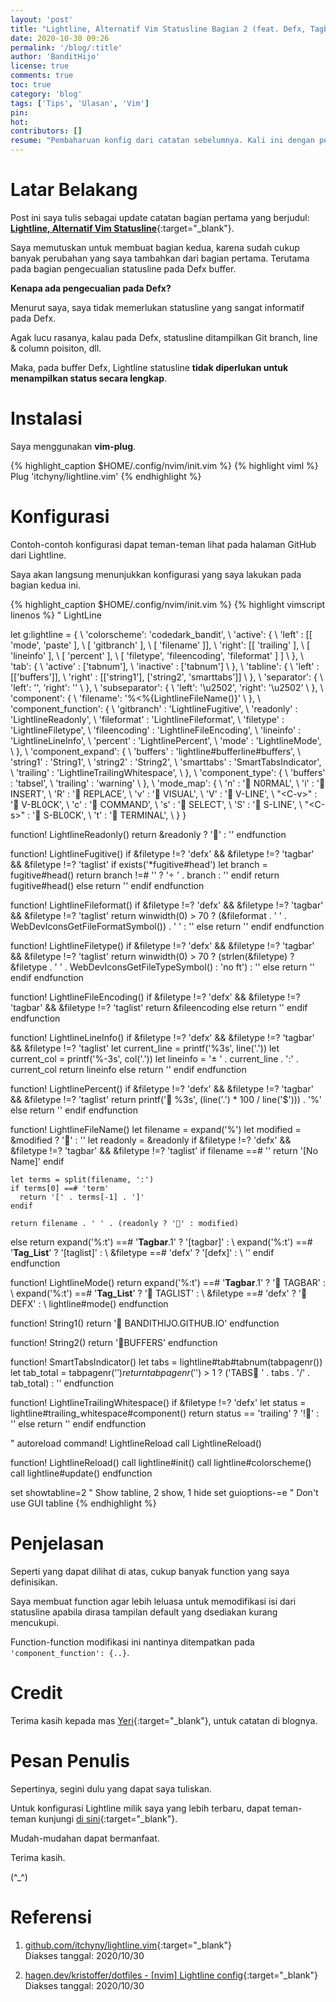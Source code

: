 ```yaml
---
layout: 'post'
title: "Lightline, Alternatif Vim Statusline Bagian 2 (feat. Defx, Tagbar)"
date: 2020-10-30 09:26
permalink: '/blog/:title'
author: 'BanditHijo'
license: true
comments: true
toc: true
category: 'blog'
tags: ['Tips', 'Ulasan', 'Vim']
pin:
hot:
contributors: []
resume: "Pembaharuan konfig dari catatan sebelumnya. Kali ini dengan perubahan beberapa komponen untuk Defx dan juga Tagbar."
---
```


<link rel="stylesheet" href="https://cdn.jsdelivr.net/gh/wernight/powerline-web-fonts@ba4426cb0c0b05eb6cb342c7719776a41e1f2114/PowerlineFonts.css">

# Latar Belakang

Post ini saya tulis sebagai update catatan bagian pertama yang berjudul: <br>
[**Lightline, Alternatif Vim Statusline**](/blog/lightline-alternatif-vim-statusline){:target="_blank"}.

Saya memutuskan untuk membuat bagian kedua, karena sudah cukup banyak perubahan yang saya tambahkan dari bagian pertama. Terutama pada bagian pengecualian statusline pada Defx buffer.

**Kenapa ada pengecualian pada Defx?**

Menurut saya, saya tidak memerlukan statusline yang sangat informatif pada Defx.

Agak lucu rasanya, kalau pada Defx, statusline ditampilkan Git branch, line & column poisiton, dll.

Maka, pada buffer Defx, Lightline statusline **tidak diperlukan untuk menampilkan status secara lengkap**.

# Instalasi

Saya menggunakan **vim-plug**.

{% highlight_caption $HOME/.config/nvim/init.vim %}
{% highlight viml %}
Plug 'itchyny/lightline.vim'
{% endhighlight %}


# Konfigurasi

Contoh-contoh konfigurasi dapat teman-teman lihat pada halaman GitHub dari Lightline.

Saya akan langsung menunjukkan konfigurasi yang saya lakukan pada bagian kedua ini.

{% highlight_caption $HOME/.config/nvim/init.vim %}
{% highlight vimscript linenos %}
" LightLine

let g:lightline = {
\   'colorscheme': 'codedark_bandit',
\   'active': {
\    'left' : [[ 'mode', 'paste' ],
\              [ 'gitbranch' ],
\              [ 'filename' ]],
\    'right': [[ 'trailing' ],
\              [ 'lineinfo' ],
\              [ 'percent' ],
\              [ 'filetype', 'fileencoding', 'fileformat' ] ]
\   },
\   'tab': {
\     'active'   : ['tabnum'],
\     'inactive' : ['tabnum']
\   },
\   'tabline': {
\   'left'  : [['buffers']],
\   'right' : [['string1'], ['string2', 'smarttabs']]
\   },
\   'separator': {
\     'left': '', 'right': ''
\   },
\   'subseparator': {
\   'left': '\u2502', 'right': '\u2502'
\   },
\   'component': {
\     'filename': '%<%{LightlineFileName()}'
\   },
\   'component_function': {
\     'gitbranch'    : 'LightlineFugitive',
\     'readonly'     : 'LightlineReadonly',
\     'fileformat'   : 'LightlineFileformat',
\     'filetype'     : 'LightlineFiletype',
\     'fileencoding' : 'LightlineFileEncoding',
\     'lineinfo'     : 'LightlineLineInfo',
\     'percent'      : 'LightlinePercent',
\     'mode'         : 'LightlineMode',
\   },
\   'component_expand': {
\     'buffers'   : 'lightline#bufferline#buffers',
\     'string1'   : 'String1',
\     'string2'   : 'String2',
\     'smarttabs' : 'SmartTabsIndicator',
\     'trailing'  : 'LightlineTrailingWhitespace',
\   },
\   'component_type': {
\   'buffers'  : 'tabsel',
\   'trailing' : 'warning'
\   },
\   'mode_map': {
\     'n'      : ' N0RMAL',
\     'i'      : ' INSERT',
\     'R'      : ' REPLACE',
\     'v'      : ' VISUAL',
\     'V'      : ' V-LINE',
\     "\<C-v>" : ' V-BL0CK',
\     'c'      : ' COMMAND',
\     's'      : ' SELECT',
\     'S'      : ' S-LINE',
\     "\<C-s>" : ' S-BL0CK',
\     't'      : ' TERMINAL',
\   }
\}

function! LightlineReadonly()
  return &readonly ? '' : ''
endfunction

function! LightlineFugitive()
  if &filetype !=? 'defx' && &filetype !=? 'tagbar' && &filetype !=? 'taglist'
    if exists('*fugitive#head')
      let branch = fugitive#head()
      return branch !=# '' ? ' ' . branch : ''
    endif
    return fugitive#head()
  else
    return ''
  endif
endfunction

function! LightlineFileformat()
  if &filetype !=? 'defx' && &filetype !=? 'tagbar' && &filetype !=? 'taglist'
    return winwidth(0) > 70 ? (&fileformat . ' ' . WebDevIconsGetFileFormatSymbol()) . ' ' : ''
  else
    return ''
  endif
endfunction

function! LightlineFiletype()
  if &filetype !=? 'defx' && &filetype !=? 'tagbar' && &filetype !=? 'taglist'
    return winwidth(0) > 70 ? (strlen(&filetype) ? &filetype . ' ' . WebDevIconsGetFileTypeSymbol() : 'no ft') : ''
  else
    return ''
  endif
endfunction

function! LightlineFileEncoding()
  if &filetype !=? 'defx' && &filetype !=? 'tagbar' && &filetype !=? 'taglist'
    return &fileencoding
  else
    return ''
  endif
endfunction

function! LightlineLineInfo()
  if &filetype !=? 'defx' && &filetype !=? 'tagbar' && &filetype !=? 'taglist'
    let current_line = printf('%3s', line('.'))
    let current_col  = printf('%-3s', col('.'))
    let lineinfo     = ' ' . current_line . ':' . current_col
    return lineinfo
  else
    return ''
  endif
endfunction

function! LightlinePercent()
  if &filetype !=? 'defx' && &filetype !=? 'tagbar' && &filetype !=? 'taglist'
    return printf(' %3s', (line('.') * 100 / line('$'))) . '%'
  else
    return ''
  endif
endfunction

function! LightlineFileName()
  let filename = expand('%')
  let modified = &modified ? '' : ''
  let readonly = &readonly
  if &filetype !=? 'defx' && &filetype !=? 'tagbar' && &filetype !=? 'taglist'
    if filename ==# ''
      return '[No Name]'
    endif

    let terms = split(filename, ':')
    if terms[0] ==# 'term'
      return '[' . terms[-1] . ']'
    endif

    return filename . ' ' . (readonly ? '' : modified)
  else
    return expand('%:t') ==# '__Tagbar__.1' ? '[tagbar]' :
         \ expand('%:t') ==# '__Tag_List__' ? '[taglist]' :
         \ &filetype ==# 'defx' ?  '[defx]' :
         \ ''
  endif
endfunction

function! LightlineMode()
  return expand('%:t') ==# '__Tagbar__.1' ? ' TAGBAR' :
       \ expand('%:t') ==# '__Tag_List__' ? ' TAGLIST' :
       \ &filetype ==# 'defx' ?  ' DEFX' :
       \ lightline#mode()
endfunction

function! String1()
  return ' BANDITHIJO.GITHUB.IO'
endfunction

function! String2()
  return 'BUFFERS'
endfunction

function! SmartTabsIndicator()
  let tabs = lightline#tab#tabnum(tabpagenr())
  let tab_total = tabpagenr('$')
  return tabpagenr('$') > 1 ? ('TABS ' . tabs . '/' . tab_total) : ''
endfunction

function! LightlineTrailingWhitespace()
  if &filetype !=? 'defx'
    let status = lightline#trailing_whitespace#component()
    return status == 'trailing' ? '!' : ''
  else
    return ''
  endif
endfunction

" autoreload
command! LightlineReload call LightlineReload()

function! LightlineReload()
  call lightline#init()
  call lightline#colorscheme()
  call lightline#update()
endfunction

set showtabline=2  " Show tabline, 2 show, 1 hide
set guioptions-=e  " Don't use GUI tabline
{% endhighlight %}

# Penjelasan

Seperti yang dapat dilihat di atas, cukup banyak function yang saya definisikan.

Saya membuat function agar lebih leluasa untuk memodifikasi isi dari statusline apabila dirasa tampilan default yang dsediakan kurang mencukupi.

Function-function modifikasi ini nantinya ditempatkan pada `'component_function': {..}`.

<!--
## Function Readonly

```vimscript
function! LightlineReadonly()
  return &readonly ? '' : ''
endfunction
```

Blok kode di atas sudah cukup menjelaskan. Menggunakan operator pengkondisian ternary.

Apakah file **&readonly** ? jika benar tampilkan string `''` (locked symbol), jika salah tampilkan string `''` (string kosong).

Kemudian saya tempatkan di status aktif bagian kiri, dengan posisi di tengah. Diantara mode & filename.

```vimscript
\   'active': {
\    'left' : [[ 'mode', 'paste' ],
\              [ 'gitbranch', <mark>'readonly'</mark> ],
\              [ 'filename' ]],
```

## Function Git Branch

```vimscript
function! LightlineFugitive()
  if &filetype !=? 'defx'
    if exists('*fugitive#head')
        let branch = fugitive#head()
        return branch !=# '' ? ' '.branch : ''
    endif
    return fugitive#head()
  else
    return ''
  endif
endfunction
```

Blok kode di atas, adalah function yang saya pergunakan untuk menampilkan git branch.

Kemudian saya tempatkan di status aktif bagian kiri, dengan posisi di tengah. Diantara mode & filename.

```vimscript
\   'active': {
\    'left' : [[ 'mode', 'paste' ],
\              [ <mark>'gitbranch'</mark>, 'readonly' ],
\              [ 'filename' ]],
```

-->


# Credit

Terima kasih kepada mas [Yeri](https://yeripratama.com/blog/customizing-vim-lightline/){:target="_blank"}, untuk catatan di blognya.


# Pesan Penulis

Sepertinya, segini dulu yang dapat saya tuliskan.

Untuk konfigurasi Lightline milik saya yang lebih terbaru, dapat teman-teman kunjungi [di sini](https://github.com/bandithijo/nvimrc/blob/master/plugin-config/lightline.vim){:target="_blank"}.

Mudah-mudahan dapat bermanfaat.

Terima kasih.

(^_^)

# Referensi

1. [github.com/itchyny/lightline.vim](https://github.com/itchyny/lightline.vim){:target="_blank"}
<br>Diakses tanggal: 2020/10/30

2. [hagen.dev/kristoffer/dotfiles - [nvim] Lightline config](https://hagen.dev/kristoffer/dotfiles/commit/c833b54013c7a3522315da362b548595be098a6b){:target="_blank"}
<br>Diakses tanggal: 2020/10/30

